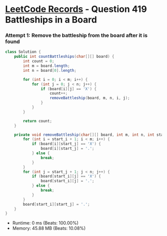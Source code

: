 # [LeetCode Records](../../README.md) - Question 419 Battleships in a Board

### Attempt 1: Remove the battleship from the board after it is found
```java
class Solution {
    public int countBattleships(char[][] board) {
        int count = 0;
        int m = board.length;
        int n = board[0].length;

        for (int i = 0; i < m; i++) {
            for (int j = 0; j < n; j++) {
                if (board[i][j] == 'X') {
                    count++;
                    removeBattleship(board, m, n, i, j);
                }
            }
        }

        return count;
    }

    private void removeBattleship(char[][] board, int m, int n, int start_i, int start_j) {
        for (int i = start_i + 1; i < m; i++) {
            if (board[i][start_j] == 'X') {
                board[i][start_j] = '.';
            } else {
                break;
            }
        }
        for (int j = start_j + 1; j < n; j++) {
            if (board[start_i][j] == 'X') {
                board[start_i][j] = '.';
            } else {
                break;
            }
        }
        board[start_i][start_j] = '.';
    }
}
```
- Runtime: 0 ms (Beats: 100.00%)
- Memory: 45.88 MB (Beats: 10.08%)

<br>
